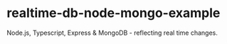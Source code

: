 # realtime-db-node-mongo-example
Node.js, Typescript, Express &amp; MongoDB - reflecting real time changes.

